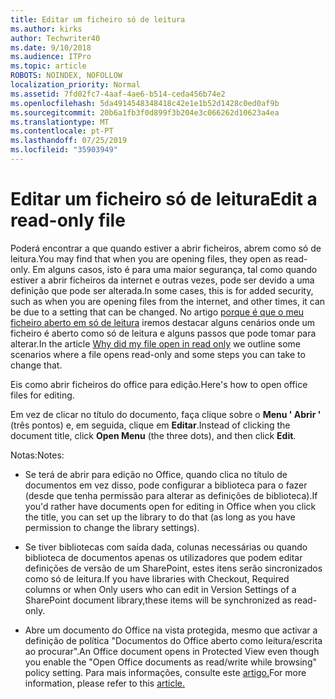 ```yaml
---
title: Editar um ficheiro só de leitura
ms.author: kirks
author: Techwriter40
ms.date: 9/10/2018
ms.audience: ITPro
ms.topic: article
ROBOTS: NOINDEX, NOFOLLOW
localization_priority: Normal
ms.assetid: 7fd02fc7-4aaf-4ae6-b514-ceda456b74e2
ms.openlocfilehash: 5da4914548348418c42e1e1b52d1428c0ed0af9b
ms.sourcegitcommit: 20b6a1fb3f0d899f3b204e3c066262d10623a4ea
ms.translationtype: MT
ms.contentlocale: pt-PT
ms.lasthandoff: 07/25/2019
ms.locfileid: "35903949"
---
```

# <a name="edit-a-read-only-file"></a><span data-ttu-id="6593d-102">Editar um ficheiro só de leitura</span><span class="sxs-lookup"><span data-stu-id="6593d-102">Edit a read-only file</span></span>

<span data-ttu-id="6593d-103">Poderá encontrar a que quando estiver a abrir ficheiros, abrem como só de leitura.</span><span class="sxs-lookup"><span data-stu-id="6593d-103">You may find that when you are opening files, they open as read-only.</span></span> <span data-ttu-id="6593d-104">Em alguns casos, isto é para uma maior segurança, tal como quando estiver a abrir ficheiros da internet e outras vezes, pode ser devido a uma definição que pode ser alterada.</span><span class="sxs-lookup"><span data-stu-id="6593d-104">In some cases, this is for added security, such as when you are opening files from the internet, and other times, it can be due to a setting that can be changed.</span></span> <span data-ttu-id="6593d-105">No artigo [porque é que o meu ficheiro aberto em só de leitura](https://support.office.com/article/Why-did-my-file-open-read-only-3ab4b792-da50-4b38-8628-14c64e1f1d15) iremos destacar alguns cenários onde um ficheiro é aberto como só de leitura e alguns passos que pode tomar para alterar.</span><span class="sxs-lookup"><span data-stu-id="6593d-105">In the article [Why did my file open in read only](https://support.office.com/article/Why-did-my-file-open-read-only-3ab4b792-da50-4b38-8628-14c64e1f1d15) we outline some scenarios where a file opens read-only and some steps you can take to change that.</span></span>

<span data-ttu-id="6593d-106">Eis como abrir ficheiros do office para edição.</span><span class="sxs-lookup"><span data-stu-id="6593d-106">Here's how to open office files for editing.</span></span>

<span data-ttu-id="6593d-107">Em vez de clicar no título do documento, faça clique sobre o **Menu ' Abrir '** (três pontos) e, em seguida, clique em **Editar**.</span><span class="sxs-lookup"><span data-stu-id="6593d-107">Instead of clicking the document title, click **Open Menu** (the three dots), and then click **Edit**.</span></span>

<span data-ttu-id="6593d-108">Notas:</span><span class="sxs-lookup"><span data-stu-id="6593d-108">Notes:</span></span>

- <span data-ttu-id="6593d-109">Se terá de abrir para edição no Office, quando clica no título de documentos em vez disso, pode configurar a biblioteca para o fazer (desde que tenha permissão para alterar as definições de biblioteca).</span><span class="sxs-lookup"><span data-stu-id="6593d-109">If you'd rather have documents open for editing in Office when you click the title, you can set up the library to do that (as long as you have permission to change the library settings).</span></span>

- <span data-ttu-id="6593d-110">Se tiver bibliotecas com saída dada, colunas necessárias ou quando biblioteca de documentos apenas os utilizadores que podem editar definições de versão de um SharePoint, estes itens serão sincronizados como só de leitura.</span><span class="sxs-lookup"><span data-stu-id="6593d-110">If you have libraries with Checkout, Required columns or when Only users who can edit in Version Settings of a SharePoint document library,these items will be synchronized as read-only.</span></span>

- <span data-ttu-id="6593d-111">Abre um documento do Office na vista protegida, mesmo que activar a definição de política "Documentos do Office aberto como leitura/escrita ao procurar".</span><span class="sxs-lookup"><span data-stu-id="6593d-111">An Office document opens in Protected View even though you enable the "Open Office documents as read/write while browsing" policy setting.</span></span> <span data-ttu-id="6593d-112">Para mais informações, consulte este [artigo.](https://support.microsoft.com/help/983047/an-office-document-opens-in-protected-view-even-though-you-enable-the)</span><span class="sxs-lookup"><span data-stu-id="6593d-112">For more information, please refer to this [article.](https://support.microsoft.com/help/983047/an-office-document-opens-in-protected-view-even-though-you-enable-the)</span></span>

